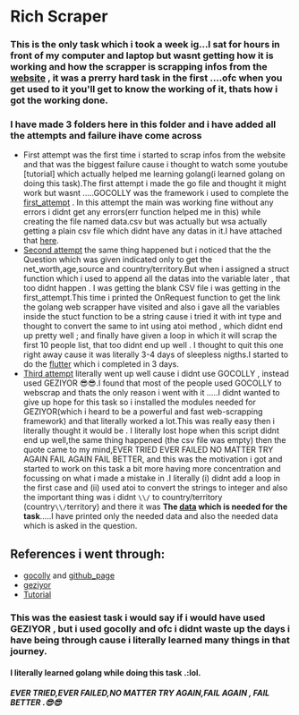 # Rich Scraper
### This is the only task which i took a week ig...I sat for hours in front of my computer and laptop but wasnt getting how it is working and how the scrapper is scrapping infos from the [website](https://www.forbes.com/real-time-billionaires/) , it was a prerry hard task in the first ....ofc when you get used to it you'll get to know the working of it, thats how i got the working done.
### I have made 3 folders here in this folder and i have added all the attempts and failure  ihave come across 
- First attempt was the first time i started to scrap infos from the website and that was the biggest failure cause i thought to watch some youtube [tutorial] which actually helped me learning  golang(i learned golang on doing this task).The first attempt i made the go file and thought it might work but wasnt .....GOCOLLY was the framework i used to complete the [first_attempt](https://github.com/rakshith6404/amfoss-stage0/tree/main/task-07/attempt_1_failure) . In this attempt the main was working fine without any errors i didnt get any errors(err function helped me in this) while creating the file named data.csv but was actually but wsa actually getting a plain csv file which didnt have any datas in it.I have attached that [here](https://github.com/rakshith6404/amfoss-stage0/blob/main/task-07/attempt_1_failure/data.csv).
- [Second attempt](https://github.com/rakshith6404/amfoss-stage0/tree/main/task-07/attempt_2_failure) the same thing happened but i noticed that the the Question which was given indicated only to get the net_worth,age,source and country/territory.But when i assigned a struct function which i used to append all the datas into the variable later , that too didnt happen . I was getting the blank CSV file i was getting in the first_attempt.This time i printed the OnRequest function to get the link the golang web scrapper have visited and also i gave all the variables inside the stuct function to be a string cause i tried it with int type and thought to convert the same to int using atoi method , which didnt end up pretty well ; and finally have given a loop in which it will scrap the first 10 people list, that too didnt end up well . I thought to quit this one right away cause it was literally 3-4 days of sleepless nigths.I started to do the [flutter](https://github.com/rakshith6404/amfoss-stage0/tree/main/task-06) which i completed in 3 days.
- [Third attempt](https://github.com/rakshith6404/amfoss-stage0/tree/main/task-07/working(yeyeyhh)) literally went up well cause i didnt use GOCOLLY , instead used GEZIYOR 😎😎.I found that most of the people used GOCOLLY to webscrap and thats the only reason i went with it .....I didnt wanted to give up hope for this task so i installed the modules needed for GEZIYOR(which i heard to be a powerful and fast web-scrapping framework) and that literally worked a lot.This was really easy then i literally thought it would be . I literally lost hope when this script didnt end up well,the same thing happened (the csv file was empty) then the quote came to my mind,EVER TRIED EVER FAILED NO MATTER TRY AGAIN FAIL AGAIN FAIL BETTER, and this was the motivation i got and started to work on this task a bit more having more concentration and focussing on what i made a mistake in .I literally (i) didnt add a loop in the first case and (ii) used atoi to convert the strings to integer and also the important thing was i didnt ```\\/```  to country/territory (country```\\/```territory) and there it was **The [data](https://github.com/rakshith6404/amfoss-stage0/blob/main/task-07/working(yeyeyhh)/data.csv) which is needed for the task**.....I have printed only the needed data and also the needed data which is asked in the question.
## References i went through:
- [gocolly](http://go-colly.org/) and [github_page](https://github.com/gocolly/colly)
- [geziyor](https://github.com/geziyor/geziyor)
- [Tutorial](https://www.youtube.com/playlist?list=PLsyeobzWxl7pJ9Gy1iHRKjUTE5xPhJ18b) 

### This was the easiest task i would say if i would have used GEZIYOR , but i used gocolly and ofc i didnt waste up the days i have being through cause i literally learned many things in that journey.
#### I literally learned golang while doing this task .:lol.
##### EVER TRIED,EVER FAILED,NO MATTER TRY AGAIN,FAIL AGAIN , FAIL BETTER .😎😎
